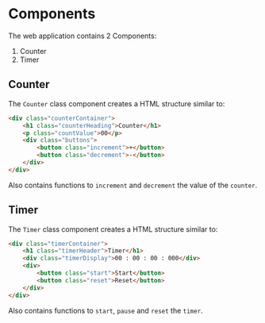# Components

The web application contains 2 Components:

1. Counter
2. Timer

## Counter

The `Counter` class component creates a HTML structure similar to:

```html
<div class="counterContainer">
    <h1 class="counterHeading">Counter</h1>
    <p class="countValue">00</p>
    <div class="buttons">
        <button class="increment">+</button>
        <button class="decrement">-</button>
    </div>
</div>
```

Also contains functions to `increment` and `decrement` the value of the `counter`.

## Timer

The `Timer` class component creates a HTML structure similar to:

```html
<div class="timerContainer">
    <h1 class="timerHeader">Timer</h1>
    <div class="timerDisplay">00 : 00 : 00 : 000</div>
    <div>
        <button class="start">Start</button>
        <button class="reset">Reset</button>
    </div>
</div>
```

Also contains functions to `start`, `pause` and `reset` the `timer`.
